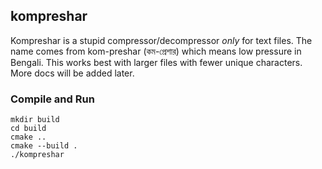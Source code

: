 ## kompreshar
Kompreshar is a stupid compressor/decompressor *only* for text files. The name comes from kom-preshar (কম-প্রেশার) which means low pressure in Bengali. This works best with larger files with fewer unique characters. More docs will be added later.

### Compile and Run
```
mkdir build
cd build
cmake ..
cmake --build .
./kompreshar
```
